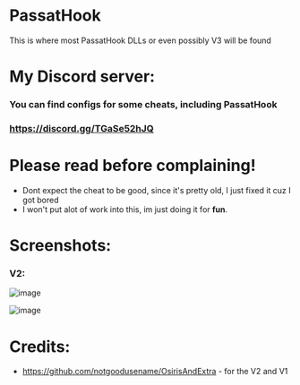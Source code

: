 # PassatHook
This is where most PassatHook DLLs or even possibly V3 will be found
# My Discord server:
### You can find configs for some cheats, including PassatHook
### https://discord.gg/TGaSe52hJQ
# Please read before complaining!
- Dont expect the cheat to be good, since it's pretty old, I just fixed it cuz I got bored
- I won't put alot of work into this, im just doing it for **fun**.
# Screenshots:
### V2:
![image](https://cdn.discordapp.com/attachments/1138540981919158335/1153356322151088158/image.png)

![image](https://cdn.discordapp.com/attachments/1153354626486259823/1153354999758344262/image.png)
# Credits:
- https://github.com/notgoodusename/OsirisAndExtra - for the V2 and V1

